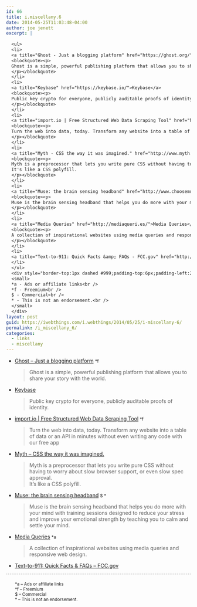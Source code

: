 ```yaml
---
id: 66
title: i.miscellany.6
date: 2014-05-25T11:03:48-04:00
author: joe jenett
excerpt: |
  
  <ul>
  <li>
  <a title="Ghost - Just a blogging platform" href="https://ghost.org/">Ghost - Just a blogging platform</a> <small>*f</small>
  <blockquote><p>
  Ghost is a simple, powerful publishing platform that allows you to share your story with the world.
  </p></blockquote>
  </li>
  <li>
  <a title="Keybase" href="https://keybase.io/">Keybase</a>
  <blockquote><p>
  Public key crypto for everyone, publicly auditable proofs of identity.
  </p></blockquote>
  </li>
  <li>
  <a title="import.io | Free Structured Web Data Scraping Tool" href="https://import.io/">import.io | Free Structured Web Data Scraping Tool</a> <small>*f</small>
  <blockquote><p>
  Turn the web into data, today. Transform any website into a table of data or an API in minutes without even writing any code with our free app
  </p></blockquote>
  </li>
  <li>
  <a title="Myth - CSS the way it was imagined." href="http://www.myth.io/">Myth - CSS the way it was imagined.</a>
  <blockquote><p>
  Myth is a preprocessor that lets you write pure CSS without having to worry about slow browser support, or even slow spec approval.
  It's like a CSS polyfill.
  </p></blockquote>
  </li>
  <li>
  <a title="Muse: the brain sensing headband" href="http://www.choosemuse.com/">Muse: the brain sensing headband</a> <small>$ *</small>
  <blockquote><p>
  Muse is the brain sensing headband that helps you do more with your mind with training sessions designed to reduce your stress and improve your emotional strength by teaching you to calm and settle your mind.
  </p></blockquote>
  </li>
  <li>
  <a title="Media Queries" href="http://mediaqueri.es/">Media Queries</a>	<small>*a</small>
  <blockquote><p>
  A collection of inspirational websites using media queries and responsive web design.
  </p></blockquote>
  </li>
  <li>
  <a title="Text-to-911: Quick Facts &amp; FAQs - FCC.gov" href="http://www.fcc.gov/guides/text-911-quick-facts-faqs">Text-to-911: Quick Facts &amp; FAQs - FCC.gov</a>
  </li>
  </ul>
  <div style="border-top:1px dashed #999;padding-top:6px;padding-left:24px;">
  <small>
  *a - Ads or affiliate links<br />
  *f - Freemium<br />
  $ - Commercial<br />
  * - This is not an endorsement.<br />
  </small>
  </div>
layout: post
guid: https://iwebthings.com/i.webthings/2014/05/25/i-miscellany-6/
permalink: /i_miscellany_6/
categories:
  - links
  - miscellany
---
```

  * [Ghost &#8211; Just a blogging platform](https://ghost.org/ "Ghost - Just a blogging platform") <small>*f</small></p> 
    > Ghost is a simple, powerful publishing platform that allows you to share your story with the world. 

  * [Keybase](https://keybase.io/ "Keybase")</p> 
    > Public key crypto for everyone, publicly auditable proofs of identity. 

  * [import.io | Free Structured Web Data Scraping Tool](https://import.io/ "import.io | Free Structured Web Data Scraping Tool") <small>*f</small></p> 
    > Turn the web into data, today. Transform any website into a table of data or an API in minutes without even writing any code with our free app 

  * [Myth &#8211; CSS the way it was imagined.](http://www.myth.io/ "Myth - CSS the way it was imagined.")</p> 
    > Myth is a preprocessor that lets you write pure CSS without having to worry about slow browser support, or even slow spec approval.  
    > It&#8217;s like a CSS polyfill. 

  * [Muse: the brain sensing headband](http://www.choosemuse.com/ "Muse: the brain sensing headband") <small>$ *</small></p> 
    > Muse is the brain sensing headband that helps you do more with your mind with training sessions designed to reduce your stress and improve your emotional strength by teaching you to calm and settle your mind. 

  * [Media Queries](http://mediaqueri.es/ "Media Queries") <small>*a</small></p> 
    > A collection of inspirational websites using media queries and responsive web design. 

  * [Text-to-911: Quick Facts & FAQs &#8211; FCC.gov](http://www.fcc.gov/guides/text-911-quick-facts-faqs "Text-to-911: Quick Facts & FAQs - FCC.gov") 

<div style="border-top:1px dashed #999;padding-top:6px;padding-left:24px;">
  <small><br /> *a &#8211; Ads or affiliate links<br /> *f &#8211; Freemium<br /> $ &#8211; Commercial<br /> * &#8211; This is not an endorsement.<br /> </small>
</div>